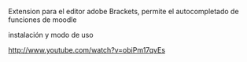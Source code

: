 Extension para el editor adobe Brackets, permite el autocompletado de funciones de moodle

instalación y modo de uso

http://www.youtube.com/watch?v=obiPm17qvEs